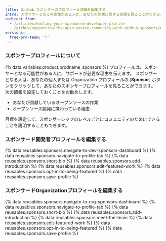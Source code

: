 ```yaml
---
title: GitHub スポンサーのプロフィール詳細を編集する
intro: スポンサーとなる可能性がある人が、あなたの作業に関する情報を見ることができるように情報を更新できます。
redirect_from:
  - /articles/editing-your-sponsored-developer-profile
  - /github/supporting-the-open-source-community-with-github-sponsors/editing-your-sponsored-developer-profile
versions:
  free-pro-team: '*'
---
```


### スポンサープロフィールについて

{% data variables.product.prodname_sponsors %} プロフィールは、スポンサーとなる可能性がある人に、サポートが必要な理由を伝えます。 スポンサーとなる人は、あなたの個人または Organization プロフィールの [**Sponsor**] ボタンをクリックして、あなたのスポンサープロフィールを見ることができます。 次の情報を設定しておくことをお勧めします。

- あなたが貢献しているオープンソースの作業
- オープンソース開発に携わっている理由

目標を設定して、スポンサーシップのレベルごとにコミュニティのためにできることを説明することもできます。

### スポンサード開発者プロフィールを編集する

{% data reusables.sponsors.navigate-to-dev-sponsors-dashboard %}
{% data reusables.sponsors.navigate-to-profile-tab %}
{% data reusables.sponsors.short-bio %}
{% data reusables.sponsors.add-introduction %}
{% data reusables.sponsors.edit-featured-work %}
{% data reusables.sponsors.opt-in-to-being-featured %}
{% data reusables.sponsors.save-profile %}

### スポンサードOrganizationプロフィールを編集する

{% data reusables.sponsors.navigate-to-org-sponsors-dashboard %}
{% data reusables.sponsors.navigate-to-profile-tab %}
{% data reusables.sponsors.short-bio %}
{% data reusables.sponsors.add-introduction %}
{% data reusables.sponsors.meet-the-team %}
{% data reusables.sponsors.edit-featured-work %}
{% data reusables.sponsors.opt-in-to-being-featured %}
{% data reusables.sponsors.save-profile %}

